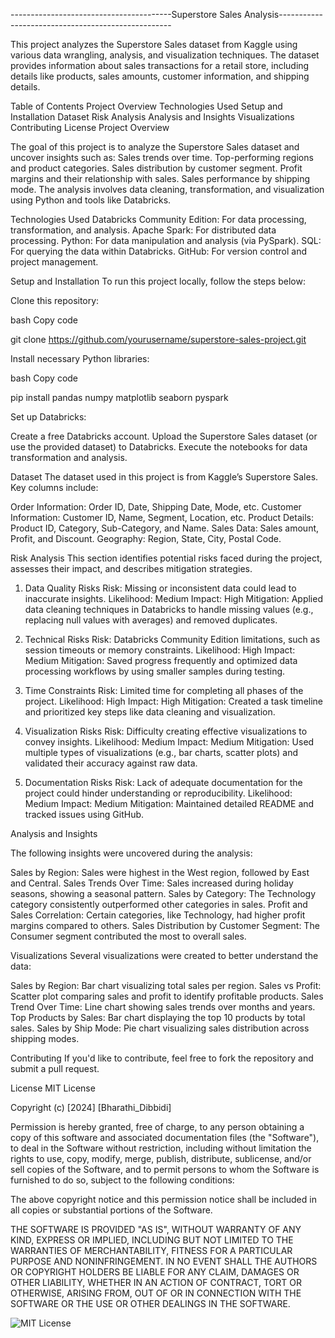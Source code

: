 ----------------------------------------Superstore Sales Analysis---------------------------------------------------


This project analyzes the Superstore Sales dataset from Kaggle using various data wrangling, analysis, and visualization techniques. The dataset provides information about sales transactions for a retail store, including details like products, sales amounts, customer information, and shipping details.

Table of Contents
    Project Overview
    Technologies Used
    Setup and Installation
    Dataset
    Risk Analysis
    Analysis and Insights
    Visualizations
    Contributing
    License
    Project Overview

The goal of this project is to analyze the Superstore Sales dataset and uncover insights such as:
    Sales trends over time.
    Top-performing regions and product categories.
    Sales distribution by customer segment.
    Profit margins and their relationship with sales.
    Sales performance by shipping mode.
    The analysis involves data cleaning, transformation, and visualization using Python and tools like Databricks.

Technologies Used
     Databricks Community Edition: For data processing, transformation, and analysis.
     Apache Spark: For distributed data processing.
     Python: For data manipulation and analysis (via PySpark).
     SQL: For querying the data within Databricks.
     GitHub: For version control and project management.
      
Setup and Installation
  To run this project locally, follow the steps below:

Clone this repository:

   bash
   Copy code
   
   git clone https://github.com/yourusername/superstore-sales-project.git

Install necessary Python libraries:

   bash
   Copy code
   
   pip install pandas numpy matplotlib seaborn pyspark

Set up Databricks:

   Create a free Databricks account.
   Upload the Superstore Sales dataset (or use the provided dataset) to Databricks.
   Execute the notebooks for data transformation and analysis.

Dataset
  The dataset used in this project is from Kaggle’s Superstore Sales. Key columns include:

   Order Information: Order ID, Date, Shipping Date, Mode, etc.
   Customer Information: Customer ID, Name, Segment, Location, etc.
   Product Details: Product ID, Category, Sub-Category, and Name.
   Sales Data: Sales amount, Profit, and Discount.
   Geography: Region, State, City, Postal Code.

Risk Analysis
   This section identifies potential risks faced during the project, assesses their impact, and describes mitigation strategies.

1. Data Quality Risks
    Risk: Missing or inconsistent data could lead to inaccurate insights.
    Likelihood: Medium
    Impact: High
    Mitigation:
         Applied data cleaning techniques in Databricks to handle missing values (e.g., replacing null values with averages) and removed duplicates.

2. Technical Risks
    Risk: Databricks Community Edition limitations, such as session timeouts or memory constraints.
    Likelihood: High
    Impact: Medium
    Mitigation:
        Saved progress frequently and optimized data processing workflows by using smaller samples during testing.

3. Time Constraints
    Risk: Limited time for completing all phases of the project.
    Likelihood: High
    Impact: High
    Mitigation:
          Created a task timeline and prioritized key steps like data cleaning and visualization.

4. Visualization Risks
    Risk: Difficulty creating effective visualizations to convey insights.
    Likelihood: Medium
    Impact: Medium
    Mitigation:
          Used multiple types of visualizations (e.g., bar charts, scatter plots) and validated their accuracy against raw data.

5. Documentation Risks
     Risk: Lack of adequate documentation for the project could hinder understanding or reproducibility.
     Likelihood: Medium
     Impact: Medium
     Mitigation:
                Maintained detailed README and tracked issues using GitHub.

Analysis and Insights

The following insights were uncovered during the analysis:

Sales by Region:
      Sales were highest in the West region, followed by East and Central.
Sales Trends Over Time:
      Sales increased during holiday seasons, showing a seasonal pattern.
Sales by Category:
      The Technology category consistently outperformed other categories in sales.
Profit and Sales Correlation:
      Certain categories, like Technology, had higher profit margins compared to others.
Sales Distribution by Customer Segment:
       The Consumer segment contributed the most to overall sales.

Visualizations
Several visualizations were created to better understand the data:

  Sales by Region: Bar chart visualizing total sales per region.
  Sales vs Profit: Scatter plot comparing sales and profit to identify profitable products.
  Sales Trend Over Time: Line chart showing sales trends over months and years.
  Top Products by Sales: Bar chart displaying the top 10 products by total sales.
  Sales by Ship Mode: Pie chart visualizing sales distribution across shipping modes.

Contributing
If you'd like to contribute, feel free to fork the repository and submit a pull request.

License
MIT License

Copyright (c) [2024] [Bharathi_Dibbidi]

Permission is hereby granted, free of charge, to any person obtaining a copy of this software and associated documentation files (the "Software"), to deal in the Software without restriction, including without limitation the rights to use, copy, modify, merge, publish, distribute, sublicense, and/or sell copies of the Software, and to permit persons to whom the Software is furnished to do so, subject to the following conditions:

The above copyright notice and this permission notice shall be included in all copies or substantial portions of the Software.

THE SOFTWARE IS PROVIDED "AS IS", WITHOUT WARRANTY OF ANY KIND, EXPRESS OR IMPLIED, INCLUDING BUT NOT LIMITED TO THE WARRANTIES OF MERCHANTABILITY, FITNESS FOR A PARTICULAR PURPOSE AND NONINFRINGEMENT. IN NO EVENT SHALL THE AUTHORS OR COPYRIGHT HOLDERS BE LIABLE FOR ANY CLAIM, DAMAGES OR OTHER LIABILITY, WHETHER IN AN ACTION OF CONTRACT, TORT OR OTHERWISE, ARISING FROM, OUT OF OR IN CONNECTION WITH THE SOFTWARE OR THE USE OR OTHER DEALINGS IN THE SOFTWARE.

![MIT License](https://img.shields.io/badge/License-MIT-blue.svg)




